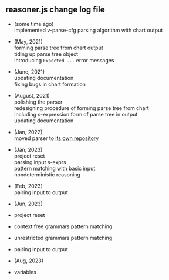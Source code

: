 ## reasoner.js change log file

- (some time ago)  
implemented v-parse-cfg parsing algorithm with chart output  

- (May, 2021)  
forming parse tree from chart output  
tiding up parse tree object  
introducing `Expected ...` error messages  

- (June, 2021)  
updating documentation  
fixing bugs in chart formation  

- (August, 2021)  
polishing the parser  
redesigning procedure of forming parse tree from chart  
including s-expression form of parse tree in output  
updating documentation  

- (Jan, 2022)  
moved parser to [its own repository](https://github.com/contrast-zone/cfg.js)  

- (Jan, 2023)  
project reset  
parsing input s-exprs  
pattern matching with basic input  
nondeterministic reasoning  

- (Feb, 2023)  
pairing input to output  

- (Jun, 2023)
- project reset
- context free grammars pattern matching
- unrestricted grammars pattern matching
- pairing input to output

-  (Aug, 2023)
-  variables
